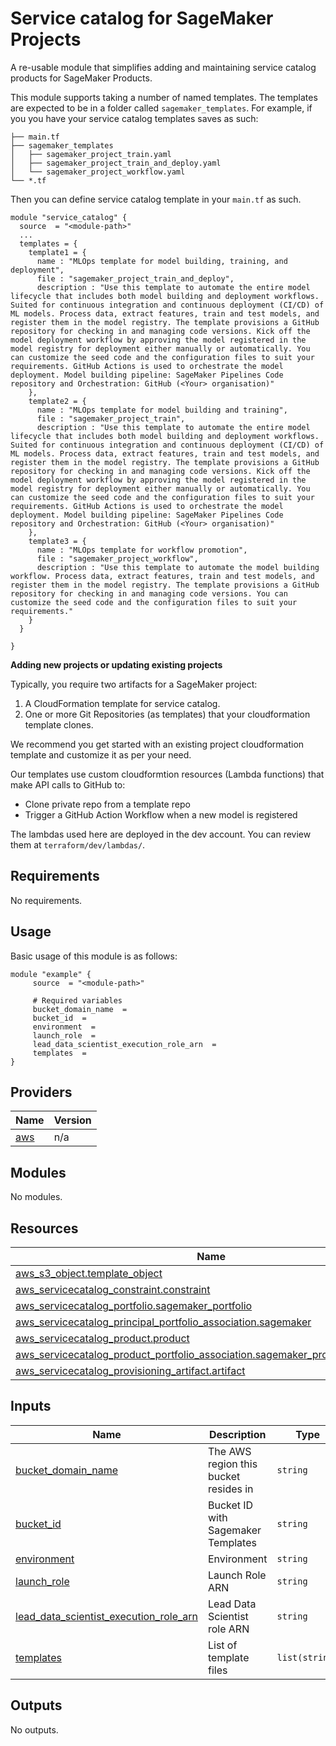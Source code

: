 # Service catalog for SageMaker Projects

A re-usable module that simplifies adding and maintaining service catalog products for SageMaker Products.

This module supports taking a number of named templates. The templates are expected to be in a folder called `sagemaker_templates`. For example, if you you have your service catalog templates saves as such:

```
├── main.tf
├── sagemaker_templates
│   ├── sagemaker_project_train.yaml
│   ├── sagemaker_project_train_and_deploy.yaml
│   └── sagemaker_project_workflow.yaml
└── *.tf
```

Then you can define service catalog template in your `main.tf` as such.

```hcl
module "service_catalog" {
  source  = "<module-path>"
  ...
  templates = {
    template1 = {
      name : "MLOps template for model building, training, and deployment",
      file : "sagemaker_project_train_and_deploy",
      description : "Use this template to automate the entire model lifecycle that includes both model building and deployment workflows. Suited for continuous integration and continuous deployment (CI/CD) of ML models. Process data, extract features, train and test models, and register them in the model registry. The template provisions a GitHub repository for checking in and managing code versions. Kick off the model deployment workflow by approving the model registered in the model registry for deployment either manually or automatically. You can customize the seed code and the configuration files to suit your requirements. GitHub Actions is used to orchestrate the model deployment. Model building pipeline: SageMaker Pipelines Code repository and Orchestration: GitHub (<Your> organisation)"
    },
    template2 = {
      name : "MLOps template for model building and training",
      file : "sagemaker_project_train",
      description : "Use this template to automate the entire model lifecycle that includes both model building and deployment workflows. Suited for continuous integration and continuous deployment (CI/CD) of ML models. Process data, extract features, train and test models, and register them in the model registry. The template provisions a GitHub repository for checking in and managing code versions. Kick off the model deployment workflow by approving the model registered in the model registry for deployment either manually or automatically. You can customize the seed code and the configuration files to suit your requirements. GitHub Actions is used to orchestrate the model deployment. Model building pipeline: SageMaker Pipelines Code repository and Orchestration: GitHub (<Your> organisation)"
    },
    template3 = {
      name : "MLOps template for workflow promotion",
      file : "sagemaker_project_workflow",
      description : "Use this template to automate the model building workflow. Process data, extract features, train and test models, and register them in the model registry. The template provisions a GitHub repository for checking in and managing code versions. You can customize the seed code and the configuration files to suit your requirements."
    }
  }

}
```

**Adding new projects or updating existing projects**

Typically, you require two artifacts for a SageMaker project:
1. A CloudFormation template for service catalog.
2. One or more Git Repositories (as templates) that your cloudformation template clones.

We recommend you get started with an existing project cloudformation template and customize it as per your need.

Our templates use custom cloudformtion resources (Lambda functions) that make API calls to GitHub to:
- Clone private repo from a template repo
- Trigger a GitHub Action Workflow when a new model is registered

The lambdas used here are deployed in the dev account. You can review them at `terraform/dev/lambdas/`.


<!-- BEGIN_AUTOMATED_TF_DOCS_BLOCK -->
## Requirements

No requirements.

## Usage
Basic usage of this module is as follows:
```hcl
module "example" {
	 source  = "<module-path>"

	 # Required variables
	 bucket_domain_name  = 
	 bucket_id  = 
	 environment  = 
	 launch_role  = 
	 lead_data_scientist_execution_role_arn  = 
	 templates  = 
}
```
## Providers

| Name | Version |
|------|---------|
| <a name="provider_aws"></a> [aws](#provider\_aws) | n/a |
## Modules

No modules.
## Resources

| Name | Type |
|------|------|
| [aws_s3_object.template_object](https://registry.terraform.io/providers/hashicorp/aws/latest/docs/resources/s3_object) | resource |
| [aws_servicecatalog_constraint.constraint](https://registry.terraform.io/providers/hashicorp/aws/latest/docs/resources/servicecatalog_constraint) | resource |
| [aws_servicecatalog_portfolio.sagemaker_portfolio](https://registry.terraform.io/providers/hashicorp/aws/latest/docs/resources/servicecatalog_portfolio) | resource |
| [aws_servicecatalog_principal_portfolio_association.sagemaker](https://registry.terraform.io/providers/hashicorp/aws/latest/docs/resources/servicecatalog_principal_portfolio_association) | resource |
| [aws_servicecatalog_product.product](https://registry.terraform.io/providers/hashicorp/aws/latest/docs/resources/servicecatalog_product) | resource |
| [aws_servicecatalog_product_portfolio_association.sagemaker_product_to_portfolio](https://registry.terraform.io/providers/hashicorp/aws/latest/docs/resources/servicecatalog_product_portfolio_association) | resource |
| [aws_servicecatalog_provisioning_artifact.artifact](https://registry.terraform.io/providers/hashicorp/aws/latest/docs/resources/servicecatalog_provisioning_artifact) | resource |
## Inputs

| Name | Description | Type | Default | Required |
|------|-------------|------|---------|:--------:|
| <a name="input_bucket_domain_name"></a> [bucket\_domain\_name](#input\_bucket\_domain\_name) | The AWS region this bucket resides in | `string` | n/a | yes |
| <a name="input_bucket_id"></a> [bucket\_id](#input\_bucket\_id) | Bucket ID with Sagemaker Templates | `string` | n/a | yes |
| <a name="input_environment"></a> [environment](#input\_environment) | Environment | `string` | n/a | yes |
| <a name="input_launch_role"></a> [launch\_role](#input\_launch\_role) | Launch Role ARN | `string` | n/a | yes |
| <a name="input_lead_data_scientist_execution_role_arn"></a> [lead\_data\_scientist\_execution\_role\_arn](#input\_lead\_data\_scientist\_execution\_role\_arn) | Lead Data Scientist role ARN | `string` | n/a | yes |
| <a name="input_templates"></a> [templates](#input\_templates) | List of template files | `list(string)` | n/a | yes |
## Outputs

No outputs.
<!-- END_AUTOMATED_TF_DOCS_BLOCK -->